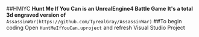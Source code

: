 ##HMIYC
**Hunt Me If You Can is an UnrealEngine4 Battle Game**
**It's a total 3d engraved version of** `AssassinWar(https://github.com/TyrealGray/AssassinWar)`
##To begin coding
Open `HuntMeIfYouCan.uproject` and refresh Visual Studio Project
